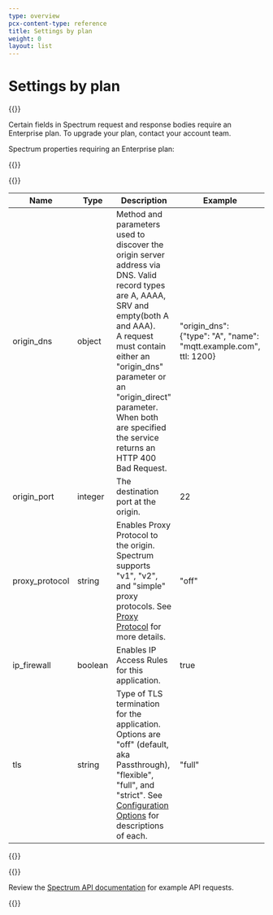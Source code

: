 ```yaml
---
type: overview
pcx-content-type: reference
title: Settings by plan
weight: 0
layout: list
---
```


# Settings by plan

{{<content-column>}}

Certain fields in Spectrum request and response bodies require an Enterprise plan.  To upgrade your plan, contact your account team.

Spectrum properties requiring an Enterprise plan:

{{</content-column>}}

{{<table-wrap>}}

Name          | Type         | Description                                                                              | Example
--------------|--------------|------------------------------------------------------------------------------------------|-------------------
origin\_dns    | object       | Method and parameters used to discover the origin server address via DNS. Valid record types are A, AAAA, SRV and empty(both A and AAA).<br />A request must contain either an "origin\_dns" parameter or an "origin\_direct" parameter. When both are specified the service returns an HTTP 400 Bad Request. | "origin\_dns": {"type": "A", "name": "mqtt.example.com", ttl: 1200}
origin\_port   | integer      | The destination port at the origin.                                                      | 22
proxy\_protocol | string       | Enables Proxy Protocol to the origin. Spectrum supports "v1", "v2", and "simple" proxy protocols. See [Proxy Protocol](/spectrum/how-to/enable-proxy-protocol/) for more details.                                                  | "off"
ip\_firewall    | boolean      | Enables IP Access Rules for this application.                                                                                                                                                                                 | true
tls            | string       | Type of TLS termination for the application. Options are "off" (default, aka Passthrough), "flexible", "full", and "strict". See [Configuration Options](/spectrum/configuration-options/) for descriptions of each. | "full"

{{</table-wrap>}}

{{<content-column>}}

Review the [Spectrum API documentation](https://api.cloudflare.com/#spectrum-applications-properties) for example API requests.

{{</content-column>}}

